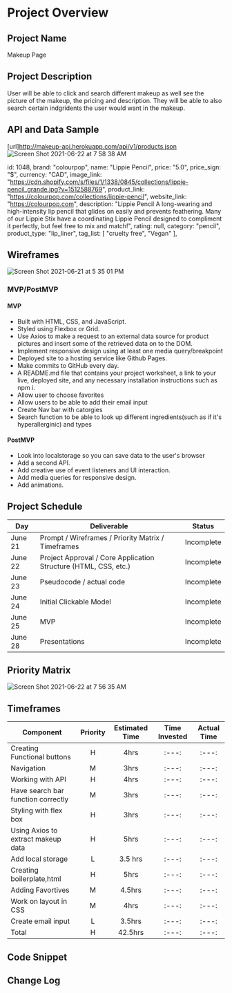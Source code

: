 # Project Overview

## Project Name
Makeup Page


## Project Description

User will be able to click and search different makeup as well see the picture of the makeup, the pricing and description. They will be able to also search certain indgridents the user would want in the makeup.

## API and Data Sample

[url]http://makeup-api.herokuapp.com/api/v1/products.json
![Screen Shot 2021-06-22 at 7 58 38 AM](https://user-images.githubusercontent.com/86305867/122938095-b8115780-d32f-11eb-96bb-27fd07b45d0b.png)

id: 1048,
brand: "colourpop",
name: "Lippie Pencil",
price: "5.0",
price_sign: "$",
currency: "CAD",
image_link: "https://cdn.shopify.com/s/files/1/1338/0845/collections/lippie-pencil_grande.jpg?v=1512588769",
product_link: "https://colourpop.com/collections/lippie-pencil",
website_link: "https://colourpop.com",
description: "Lippie Pencil A long-wearing and high-intensity lip pencil that glides on easily and prevents feathering. Many of our Lippie Stix have a coordinating Lippie Pencil designed to compliment it perfectly, but feel free to mix and match!",
rating: null,
category: "pencil",
product_type: "lip_liner",
tag_list: [
"cruelty free",
"Vegan"
],

## Wireframes
![Screen Shot 2021-06-21 at 5 35 01 PM](https://user-images.githubusercontent.com/86305867/122937543-4cc78580-d32f-11eb-9f70-70356a24d9c0.png)




### MVP/PostMVP


#### MVP 

- Built with HTML, CSS, and JavaScript.
- Styled using Flexbox or Grid.
- Use Axios to make a request to an external data source for product pictures and insert some of the retrieved data on to the DOM.
- Implement responsive design using at least one media query/breakpoint 
- Deployed site to a hosting service like Github Pages.
- Make commits to GitHub every day.
- A README.md file that contains your project worksheet, a link to your live, deployed site, and any necessary installation instructions such as npm i.
- Allow user to choose favorites 
- Allow users to be able to add their email input 
- Create Nav bar with catorgies 
- Search function to be able to look up different ingredients(such as if it's hyperallerginic) and types


#### PostMVP  

- Look into localstorage so you can save data to the user's browser
- Add a second API.
- Add creative use of event listeners and UI interaction.
- Add media queries for responsive design.
- Add animations.

## Project Schedule


|  Day | Deliverable | Status
|---|---| ---|
|June 21| Prompt / Wireframes / Priority Matrix / Timeframes | Incomplete
|June 22| Project Approval / Core Application Structure (HTML, CSS, etc.) | Incomplete
|June 23| Pseudocode / actual code | Incomplete
|June 24| Initial Clickable Model  | Incomplete
|June 25| MVP | Incomplete
|June 28| Presentations | Incomplete

## Priority Matrix

![Screen Shot 2021-06-22 at 7 56 35 AM](https://user-images.githubusercontent.com/86305867/122937740-6f599e80-d32f-11eb-9e45-4987d715a30c.png)



## Timeframes


| Component | Priority | Estimated Time | Time Invested | Actual Time |
| --- | :---: |  :---: | :---: | :---: |
|Creating Functional buttons  | H | 4hrs| :---: | :---: |
| Navigation | M | 3hrs| :---: | :---: |
| Working with API | H | 4hrs| :---: | :---: |
| Have search bar function correctly | M | 3hrs| :---: | :---: |
| Styling with flex box | H | 3hrs| :---: | :---: |
| Using Axios to extract makeup data | H | 5hrs| :---: | :---: |
| Add local storage | L|  3.5 hrs | :---: | :---: |
| Creating boilerplate,html| H|  5hrs| :---: | :---: |
| Adding Favortives | M |  4.5hrs | :---: | :---: |
| Work on layout in CSS| M |  4hrs | :---: | :---: |
| Create email input| L |  3.5hrs | :---: | :---: |
| Total | H | 42.5hrs| :---: | :---: |

## Code Snippet



## Change Log


